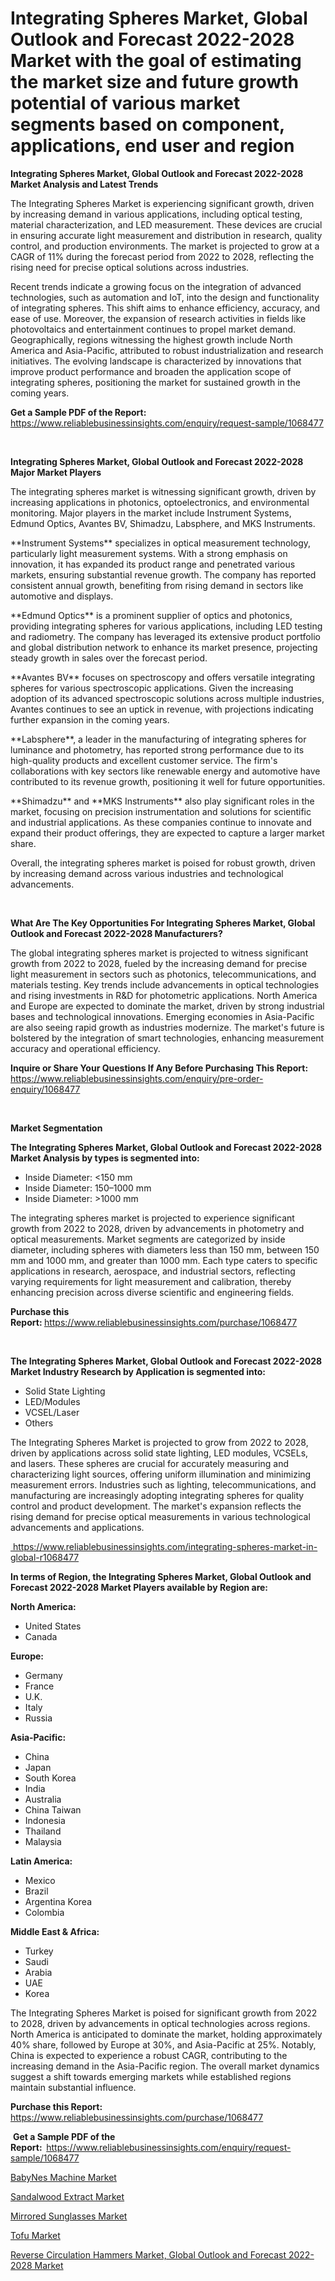 <p><h1>Integrating Spheres Market, Global Outlook and Forecast 2022-2028 Market with the goal of estimating the market size and future growth potential of various market segments based on component, applications, end user and region</h1></p><p><strong>Integrating Spheres Market, Global Outlook and Forecast 2022-2028 Market Analysis and Latest Trends</strong></p>
<p><p>The Integrating Spheres Market is experiencing significant growth, driven by increasing demand in various applications, including optical testing, material characterization, and LED measurement. These devices are crucial in ensuring accurate light measurement and distribution in research, quality control, and production environments. The market is projected to grow at a CAGR of 11% during the forecast period from 2022 to 2028, reflecting the rising need for precise optical solutions across industries.</p><p>Recent trends indicate a growing focus on the integration of advanced technologies, such as automation and IoT, into the design and functionality of integrating spheres. This shift aims to enhance efficiency, accuracy, and ease of use. Moreover, the expansion of research activities in fields like photovoltaics and entertainment continues to propel market demand. Geographically, regions witnessing the highest growth include North America and Asia-Pacific, attributed to robust industrialization and research initiatives. The evolving landscape is characterized by innovations that improve product performance and broaden the application scope of integrating spheres, positioning the market for sustained growth in the coming years.</p></p>
<p><strong>Get a Sample PDF of the Report:&nbsp;</strong> <a href="https://www.reliablebusinessinsights.com/enquiry/request-sample/1068477">https://www.reliablebusinessinsights.com/enquiry/request-sample/1068477</a></p>
<p>&nbsp;</p>
<p><strong>Integrating Spheres Market, Global Outlook and Forecast 2022-2028 Major Market Players</strong></p>
<p><p>The integrating spheres market is witnessing significant growth, driven by increasing applications in photonics, optoelectronics, and environmental monitoring. Major players in the market include Instrument Systems, Edmund Optics, Avantes BV, Shimadzu, Labsphere, and MKS Instruments.</p><p>**Instrument Systems** specializes in optical measurement technology, particularly light measurement systems. With a strong emphasis on innovation, it has expanded its product range and penetrated various markets, ensuring substantial revenue growth. The company has reported consistent annual growth, benefiting from rising demand in sectors like automotive and displays.</p><p>**Edmund Optics** is a prominent supplier of optics and photonics, providing integrating spheres for various applications, including LED testing and radiometry. The company has leveraged its extensive product portfolio and global distribution network to enhance its market presence, projecting steady growth in sales over the forecast period. </p><p>**Avantes BV** focuses on spectroscopy and offers versatile integrating spheres for various spectroscopic applications. Given the increasing adoption of its advanced spectroscopic solutions across multiple industries, Avantes continues to see an uptick in revenue, with projections indicating further expansion in the coming years.</p><p>**Labsphere**, a leader in the manufacturing of integrating spheres for luminance and photometry, has reported strong performance due to its high-quality products and excellent customer service. The firm's collaborations with key sectors like renewable energy and automotive have contributed to its revenue growth, positioning it well for future opportunities.</p><p>**Shimadzu** and **MKS Instruments** also play significant roles in the market, focusing on precision instrumentation and solutions for scientific and industrial applications. As these companies continue to innovate and expand their product offerings, they are expected to capture a larger market share.</p><p>Overall, the integrating spheres market is poised for robust growth, driven by increasing demand across various industries and technological advancements.</p></p>
<p>&nbsp;</p>
<p><strong>What Are The Key Opportunities For Integrating Spheres Market, Global Outlook and Forecast 2022-2028 Manufacturers?</strong></p>
<p><p>The global integrating spheres market is projected to witness significant growth from 2022 to 2028, fueled by the increasing demand for precise light measurement in sectors such as photonics, telecommunications, and materials testing. Key trends include advancements in optical technologies and rising investments in R&D for photometric applications. North America and Europe are expected to dominate the market, driven by strong industrial bases and technological innovations. Emerging economies in Asia-Pacific are also seeing rapid growth as industries modernize. The market's future is bolstered by the integration of smart technologies, enhancing measurement accuracy and operational efficiency.</p></p>
<p><strong>Inquire or Share Your Questions If Any Before Purchasing This Report:</strong> <a href="https://www.reliablebusinessinsights.com/enquiry/pre-order-enquiry/1068477">https://www.reliablebusinessinsights.com/enquiry/pre-order-enquiry/1068477</a></p>
<p>&nbsp;</p>
<p><strong>Market Segmentation</strong></p>
<p><strong>The Integrating Spheres Market, Global Outlook and Forecast 2022-2028 Market Analysis by types is segmented into:</strong></p>
<p><ul><li>Inside Diameter: <150 mm</li><li>Inside Diameter: 150–1000 mm</li><li>Inside Diameter: >1000 mm</li></ul></p>
<p><p>The integrating spheres market is projected to experience significant growth from 2022 to 2028, driven by advancements in photometry and optical measurements. Market segments are categorized by inside diameter, including spheres with diameters less than 150 mm, between 150 mm and 1000 mm, and greater than 1000 mm. Each type caters to specific applications in research, aerospace, and industrial sectors, reflecting varying requirements for light measurement and calibration, thereby enhancing precision across diverse scientific and engineering fields.</p></p>
<p><strong>Purchase this Report:&nbsp;</strong><a href="https://www.reliablebusinessinsights.com/purchase/1068477">https://www.reliablebusinessinsights.com/purchase/1068477</a></p>
<p>&nbsp;</p>
<p><strong>The Integrating Spheres Market, Global Outlook and Forecast 2022-2028 Market Industry Research by Application is segmented into:</strong></p>
<p><ul><li>Solid State Lighting</li><li>LED/Modules</li><li>VCSEL/Laser</li><li>Others</li></ul></p>
<p><p>The Integrating Spheres Market is projected to grow from 2022 to 2028, driven by applications across solid state lighting, LED modules, VCSELs, and lasers. These spheres are crucial for accurately measuring and characterizing light sources, offering uniform illumination and minimizing measurement errors. Industries such as lighting, telecommunications, and manufacturing are increasingly adopting integrating spheres for quality control and product development. The market's expansion reflects the rising demand for precise optical measurements in various technological advancements and applications.</p></p>
<p><a href="https://www.reliablebusinessinsights.com/integrating-spheres-market-in-global-r1068477">&nbsp;https://www.reliablebusinessinsights.com/integrating-spheres-market-in-global-r1068477</a></p>
<p><strong>In terms of Region, the Integrating Spheres Market, Global Outlook and Forecast 2022-2028 Market Players available by Region are:</strong></p>
<p>
    <p> <strong> North America: </strong>
        <ul>
            <li>United States</li>
            <li>Canada</li>
        </ul>
        </p> 
    <p> <strong> Europe: </strong>
        <ul>
            <li>Germany</li>
            <li>France</li>
            <li>U.K.</li>
            <li>Italy</li>
            <li>Russia</li>
        </ul>
        </p> 
    <p> <strong> Asia-Pacific: </strong>
        <ul>
            <li>China</li>
            <li>Japan</li>
            <li>South Korea</li>
            <li>India</li>
            <li>Australia</li>
            <li>China Taiwan</li>
            <li>Indonesia</li>
            <li>Thailand</li>
            <li>Malaysia</li>
        </ul>
        </p> 
    <p> <strong> Latin America: </strong>
        <ul>
            <li>Mexico</li>
            <li>Brazil</li>
            <li>Argentina Korea</li>
            <li>Colombia</li>
        </ul>
        </p> 
    <p> <strong> Middle East & Africa: </strong>
        <ul>
            <li>Turkey</li>
            <li>Saudi</li>
            <li>Arabia</li>
            <li>UAE</li>
            <li>Korea</li>
        </ul>
    </p>
    </p>
<p><p>The Integrating Spheres Market is poised for significant growth from 2022 to 2028, driven by advancements in optical technologies across regions. North America is anticipated to dominate the market, holding approximately 40% share, followed by Europe at 30%, and Asia-Pacific at 25%. Notably, China is expected to experience a robust CAGR, contributing to the increasing demand in the Asia-Pacific region. The overall market dynamics suggest a shift towards emerging markets while established regions maintain substantial influence.</p></p>
<p><strong>Purchase this Report: </strong><a href="https://www.reliablebusinessinsights.com/purchase/1068477">https://www.reliablebusinessinsights.com/purchase/1068477</a></p>
<p>&nbsp;<strong>Get a Sample PDF of the Report:&nbsp;&nbsp;</strong><a href="https://www.reliablebusinessinsights.com/enquiry/request-sample/1068477">https://www.reliablebusinessinsights.com/enquiry/request-sample/1068477</a></p>
<p><strong></strong></p>
<p><p><a href="https://issuu.com/reportprime-2/docs/babynes-machine-market-size-2030.pp_10e53e26763755">BabyNes Machine Market</a></p><p><a href="https://medium.com/@alishaseffanie64/the-market-for-sandalwood-extract-market-is-examined-in-this-report-along-with-the-factors-that-d7992a8ff3e1">Sandalwood Extract Market</a></p><p><a href="https://www.linkedin.com/pulse/strategic-market-insights-navigating-global-mirrored-sxaje?trackingId=ZfpvB5E8T1SL64v3dxZwaQ%3D%3D">Mirrored Sunglasses Market</a></p><p><a href="https://medium.com/@kathleenbaker54/tofu-market-emerging-trends-and-future-prospects-for-period-from-2024-to-2031-6ba9dcd6445f">Tofu Market</a></p><p><a href="https://github.com/kathiestrine5ty/Market-Research-Report-List-1/blob/main/reverse-circulation-hammers-market-global-outlook-and-forecast-2022-2028-market.md">Reverse Circulation Hammers Market, Global Outlook and Forecast 2022-2028 Market</a></p></p>